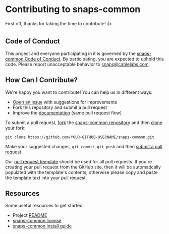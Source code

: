 # Contributing to snaps-common

First off, thanks for taking the time to contribute! :+1:

## Code of Conduct

This project and everyone participating in it is governed by the
[snaps-common Code of Conduct][1]. By participating, you are
expected to uphold this code. Please report unacceptable behavior to
[snaps@cablelabs.com][2].

[1]: CODE_OF_CONDUCT.md
[2]: mailto:snaps@cablelabs.com

## How Can I Contribute?

We're happy you want to contribute! You can help us in different ways:

- [Open an issue][3] with suggestions for improvements
- Fork this repository and submit a pull request
- Improve the [documentation][4] (same pull request flow)

[3]: https://github.com/cablelabs/snaps-common/issues
[4]: https://github.com/cablelabs/snaps-common/tree/master/doc
[5]: http://webchat.freenode.net/?channels=cablelabs-snaps

To submit a pull request, [fork][6] the [snaps-common repository][7] and then
[clone][8] your fork:

```
git clone https://github.com/YOUR-GITHUB-USERNAME/snaps-common.git
```

[6]: https://help.github.com/articles/fork-a-repo/
[7]: https://github.com/cablelabs/snaps-common
[8]: https://help.github.com/articles/cloning-a-repository/

Make your suggested changes, `git commit`, `git push` and then [submit a pull request][9].

[9]: https://github.com/cablelabs/snaps-common/compare

Our [pull request template][13] should be used for all pull requests. If you're
creating your pull request from the GitHub site, then it will be automatically
populated with the template's contents, otherwise please copy and paste the
template text into your pull request.

[13]: PULL_REQUEST_TEMPLATE.md

## Resources

Some useful resources to get started:
- Project [README][10]
- [snaps-common license][11]
- [snaps-common install guide][12]

[10]: README.md
[11]: LICENSE
[12]: doc/source/install/install.md
